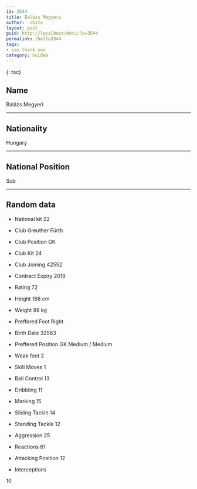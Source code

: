 ```yaml
---
id: 3544
title: Balázs Megyeri
author:  chito 
layout: post
guid: http://localhost/mbti/?p=3544
permalink: /hello3544
tags:
- say thank you
category: Guides
---
```



{: toc}


## Name  
Balázs Megyeri 

* * *

## Nationality  
Hungary 

* * *

## National Position  
Sub 

* * *

## Random data 

  * National kit 
22 

  * Club 
Greuther Fürth 

  * Club Position 
GK 

  * Club Kit 
24 

  * Club Joining 
42552 

  * Contract Expiry 
2018 

  * Rating 
72 

  * Height 
188 cm 

  * Weight 
88 kg 

  * Preffered Foot 
Right 

  * Birth Date 
32963 

  * Preffered Position 
GK Medium / Medium 

  * Weak foot 
2 

  * Skill Moves 
1 

  * Ball Control 
13 

  * Dribbling 
11 

  * Marking 
15 

  * Sliding Tackle 
14 

  * Standing Tackle 
12 

  * Aggression 
25 

  * Reactions 
61 

  * Attacking Position 
12 

  * Interceptions 

10</ul>